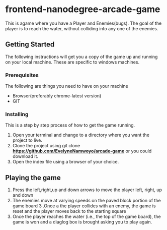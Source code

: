 frontend-nanodegree-arcade-game
===============================
This is agame where you have a Player and Enemies(bugs). The goal of the player is to reach the water, without colliding into any one of the enemies.
## Getting Started

The following instructions will get you a copy of the game up and running on your local machine. These are specific to windows machines.
### Prerequisites

The following are things you need to have on your machine
* Browser(preferably chrome-latest version)
* GIT
### Installing
This is a step by step process of how to get the game running.
1. Open your terminal and change to a directory where you want the project to live.
2. Clone the project using git clone **https://github.com/EvelyneNamwoyo/arcade-game** or you could download it.
3. Open the index file using a browser of your choice.
## Playing the game
1. Press the left,right,up and down arrows to move the player left, right, up and down
2. The enemies move at varying speeds on the paved block portion of the game board
3 .Once a the player collides with an enemy, the game is reset and the player moves back to the starting square
4. Once the player reaches the water (i.e., the top of the game board), the game is won and a diaglog box is brought asking you to play again.

